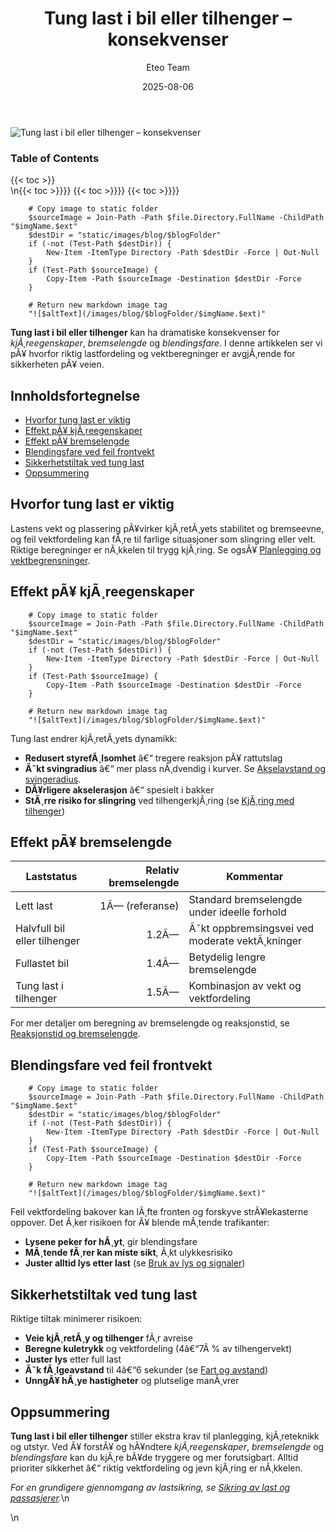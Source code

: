 ﻿---
title: "Tung last i bil eller tilhenger – konsekvenser"
date: 2025-08-06
draft: false
author: "Eteo Team"
description: "Lær hvordan tung last i bil eller tilhenger påvirker kjøreegenskaper, bremselengde, blendingsfare og sikkerhet. Praktiske råd og beregninger for trygg kjøring."
categories: ["Driving Theory"]
tags: ["driving", "theory", "safety"]
featured_image: "/images/blog/tung-last-konsekvenser/tung-last-konsekvenser-image.svg"
---

<div class="blog-content">
  <div class="featured-image">
    <img src="/images/blog/tung-last-konsekvenser/tung-last-konsekvenser-image.svg" alt="Tung last i bil eller tilhenger – konsekvenser" class="img-fluid rounded">
  </div>

  <div class="toc-container mt-4 mb-4">
    <h3>Table of Contents</h3>
    {{< toc >}}
  </div>

  <div class="blog-body">\n{{< toc >}}}}
{{< toc >}}}}
{{< toc >}}}}

        
        
        # Copy image to static folder
        $sourceImage = Join-Path -Path $file.Directory.FullName -ChildPath "$imgName.$ext"
        $destDir = "static/images/blog/$blogFolder"
        if (-not (Test-Path $destDir)) {
            New-Item -ItemType Directory -Path $destDir -Force | Out-Null
        }
        if (Test-Path $sourceImage) {
            Copy-Item -Path $sourceImage -Destination $destDir -Force
        }
        
        # Return new markdown image tag
        "![$altText](/images/blog/$blogFolder/$imgName.$ext)"
    

**Tung last i bil eller tilhenger** kan ha dramatiske konsekvenser for *kjÃ¸reegenskaper*, *bremselengde* og *blendingsfare*. I denne artikkelen ser vi pÃ¥ hvorfor riktig lastfordeling og vektberegninger er avgjÃ¸rende for sikkerheten pÃ¥ veien.

## Innholdsfortegnelse

* [Hvorfor tung last er viktig](#hvorfor-tung-last-er-viktig)
* [Effekt pÃ¥ kjÃ¸reegenskaper](#effekt-pÃ¥-kjÃ¸reegenskaper)
* [Effekt pÃ¥ bremselengde](#effekt-pÃ¥-bremselengde)
* [Blendingsfare ved feil frontvekt](#blendingsfare-ved-feil-frontvekt)
* [Sikkerhetstiltak ved tung last](#sikkerhetstiltak-ved-tung-last)
* [Oppsummering](#oppsummering)

## Hvorfor tung last er viktig

Lastens vekt og plassering pÃ¥virker kjÃ¸retÃ¸yets stabilitet og bremseevne, og feil vektfordeling kan fÃ¸re til farlige situasjoner som slingring eller velt. Riktige beregninger er nÃ¸kkelen til trygg kjÃ¸ring.
Se ogsÃ¥ [Planlegging og vektbegrensninger](/blogs/teori/kjoring-med-tilhenger#planlegging-og-vektbegrensninger "Planlegging og vektbegrensninger - KjÃ¸ring med tilhenger").

## Effekt pÃ¥ kjÃ¸reegenskaper


        
        
        # Copy image to static folder
        $sourceImage = Join-Path -Path $file.Directory.FullName -ChildPath "$imgName.$ext"
        $destDir = "static/images/blog/$blogFolder"
        if (-not (Test-Path $destDir)) {
            New-Item -ItemType Directory -Path $destDir -Force | Out-Null
        }
        if (Test-Path $sourceImage) {
            Copy-Item -Path $sourceImage -Destination $destDir -Force
        }
        
        # Return new markdown image tag
        "![$altText](/images/blog/$blogFolder/$imgName.$ext)"
    

Tung last endrer kjÃ¸retÃ¸yets dynamikk:

* **Redusert styrefÃ¸lsomhet** â€“ tregere reaksjon pÃ¥ rattutslag
* **Ã˜kt svingradius** â€“ mer plass nÃ¸dvendig i kurver. Se [Akselavstand og svingeradius](/blogs/teori/akselavstand-og-svingeradius "Akselavstand og svingeradius â€“ Hvordan akselavstand pÃ¥virker svingradius og stabilitet").
* **DÃ¥rligere akselerasjon** â€“ spesielt i bakker
* **StÃ¸rre risiko for slingring** ved tilhengerkjÃ¸ring (se [KjÃ¸ring med tilhenger](/blogs/teori/kjoring-med-tilhenger#kjoreteknikk-med-tilhenger "KjÃ¸ring med tilhenger â€“ KjÃ¸reteknikk med tilhenger"))

## Effekt pÃ¥ bremselengde

| Laststatus              | Relativ bremselengde | Kommentar                                |
|-------------------------|---------------------:|-------------------------------------------|
| Lett last               | 1Ã— (referanse)       | Standard bremselengde under ideelle forhold |
| Halvfull bil eller tilhenger | 1.2Ã—           | Ã˜kt oppbremsingsvei ved moderate vektÃ¸kninger |
| Fullastet bil           | 1.4Ã—                 | Betydelig lengre bremselengde            |
| Tung last i tilhenger   | 1.5Ã—                 | Kombinasjon av vekt og vektfordeling     |

For mer detaljer om beregning av bremselengde og reaksjonstid, se [Reaksjonstid og bremselengde](/blogs/teori/reaksjonstid-og-bremselengde "Reaksjonstid og bremselengde â€“ Dypdykk i reaksjonstid og bremselengde").

## Blendingsfare ved feil frontvekt


        
        
        # Copy image to static folder
        $sourceImage = Join-Path -Path $file.Directory.FullName -ChildPath "$imgName.$ext"
        $destDir = "static/images/blog/$blogFolder"
        if (-not (Test-Path $destDir)) {
            New-Item -ItemType Directory -Path $destDir -Force | Out-Null
        }
        if (Test-Path $sourceImage) {
            Copy-Item -Path $sourceImage -Destination $destDir -Force
        }
        
        # Return new markdown image tag
        "![$altText](/images/blog/$blogFolder/$imgName.$ext)"
    

Feil vektfordeling bakover kan lÃ¸fte fronten og forskyve strÃ¥lekasterne oppover. Det Ã¸ker risikoen for Ã¥ blende mÃ¸tende trafikanter:

* **Lysene peker for hÃ¸yt**, gir blendingsfare
* **MÃ¸tende fÃ¸rer kan miste sikt**, Ã¸kt ulykkesrisiko
* **Juster alltid lys etter last** (se [Bruk av lys og signaler](/blogs/teori/bruk-av-lys-og-signaler#ukentlig-kontroll "Bruk av lys og signaler â€“ Ukentlig kontroll for lyshÃ¸yde"))

## Sikkerhetstiltak ved tung last

Riktige tiltak minimerer risikoen:

* **Veie kjÃ¸retÃ¸y og tilhenger** fÃ¸r avreise
* **Beregne kuletrykk** og vektfordeling (4â€“7Â % av tilhengervekt)
* **Juster lys** etter full last
* **Ã˜k fÃ¸lgeavstand** til 4â€“6 sekunder (se [Fart og avstand](/blogs/teori/fart-og-avstand "Fart og avstand â€“ Guide til riktig hastighet og fÃ¸lgeavstand"))
* **UnngÃ¥ hÃ¸ye hastigheter** og plutselige manÃ¸vrer

## Oppsummering

**Tung last i bil eller tilhenger** stiller ekstra krav til planlegging, kjÃ¸reteknikk og utstyr. Ved Ã¥ forstÃ¥ og hÃ¥ndtere *kjÃ¸reegenskaper*, *bremselengde* og *blendingsfare* kan du kjÃ¸re bÃ¥de tryggere og mer forutsigbart. Alltid prioriter sikkerhet â€“ riktig vektfordeling og jevn kjÃ¸ring er nÃ¸kkelen.

_For en grundigere gjennomgang av lastsikring, se [Sikring av last og passasjerer](/blogs/teori/sikring-av-last-og-passasjerer "Sikring av last og passasjerer â€“ Guide til sikker lastsikring")._\n  </div>\n</div>